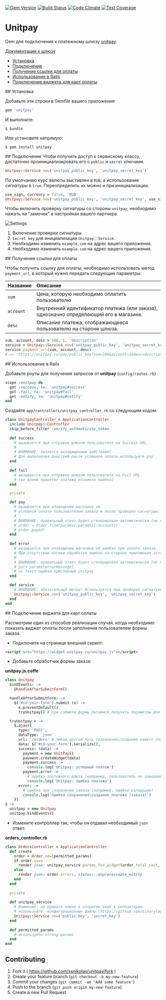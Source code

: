 [![Gem Version](https://badge.fury.io/rb/unitpay.svg)](https://badge.fury.io/rb/unitpay)
[![Build Status](https://travis-ci.org/ssnikolay/unitpay.svg?branch=master)](https://travis-ci.org/ssnikolay/unitpay)
[![Code Climate](https://codeclimate.com/github/ssnikolay/unitpay.svg)](https://codeclimate.com/github/ssnikolay/unitpay)
[![Test Coverage](https://codeclimate.com/github/ssnikolay/unitpay/badges/coverage.svg)](https://codeclimate.com/github/ssnikolay/unitpay/coverage)

# Unitpay

Gem для подключения к платежному шлюзу [unitpay](http://unitpay.ru).

[Документация к шлюзу](http://help.unitpay.ru/)

- [Установка](#installation)
- [Подключение](#setup)
- [Получение ссылки для оплаты](#payment_url)
- [Использование в  Rails](#rails)
- [Подключение виджета для карт оплаты](#widget)

##<a name="installation"></a> Установка

Добавьте эти строки в Gemfile вашего приложения:

```ruby
gem 'unitpay'
```

И выполните:

    $ bundle

Или установите напрямую:

    $ gem install unitpay

##<a name="setup"></a> Подключение
Чтобы получить доступ к сервисному классу, достаточно проинициализировать его с `public` и `secret` ключами.

```ruby
Unitpay::Service.new('unitpay_public_key', 'unitpay_secret_key')
```

По умолчанию курс валюты выставлен в `RUB`, а использование сигнатуры в `true`.
Переопределить их можно и при инициализации.
```ruby
use_sign, currency = false, 'RUB'
Unitpay::Service.new('unitpay_public_key', 'unitpay_secret_key', use_sign, currency)
```
Чтобы включить проверку сигнатуры со стороны `unitpay`, необходимо нажать на "замочек" в настройках вашего партнера.

![Settings](https://raw.github.com/ssnikolay/unitpay/master/unitpay.jpg)

1. Включение проверки сигнатуры.
2. `Secret key` для инициализации `Unitpay::Service`.
3. Необходимо изменить `example.com` на адрес вашего приложения.
4. Необходимо изменить `example.com` на адрес вашего приложения.

##<a name="payment_url"></a> Получение ссылки для оплаты

Чтобы получить ссылку для оплаты, необходимо использовать метод `payment_url`, в который нужно передать следующие параметры:

 Название           | Описание
--------------------|:-----------------------------------------
`sum`               | Цена, которую необходимо оплатить пользователю
`account`           | Внутренний идентификатор платежа (или заказа), однозначно определяющий его в магазине.
`desc`              | Описание платежа, отображающееся пользователю на стороне шлюза.

```ruby
sum, account, desc = 100, 1, 'description'
service = Unitpay::Service.new('unitpay_public_key', 'unitpay_secret_key')
service.payment_url(sum, account, desc)
# => 'https://unitpay.ru/pay/public_key?sum=100&account=1&desc=description...'
```

##<a name="rails"></a> Использование в  Rails

Добавьте роуты для получения запросов от **unitpay** (`config/routes.rb`)

```ruby
scope :unitpay do
  get :success, to: 'unitpay#success'
  get :fail, to: 'unitpay#fail'
  get :notify, to: 'unitpay#notify'
end
```

Создайте `app/controllers/unitpay_controller.rb` со следующим кодом:

```ruby
class UnitpayController < ApplicationController
  include Unitpay::Controller
  skip_before_filter :verify_authenticity_token
 
  def success
    # вызывается при отправке шлюзом пользователя на Success URL.
    #
    # ВНИМАНИЕ: является незащищенным действием!
    # Для выполнения действий после успешной оплаты используйте pay
  end
  
  def fail
    # вызывается при отправке шлюзом пользователя на Fail URL.
    # (во время принятия платежа возникла ошибка)
  end

  private

  def pay
    # вызывается при оповещении магазина об
    # успешной оплате пользователем заказа и после проверки сигнатуры.
    #
    # ВНИМАНИЕ: правильный ответ будет сгенерирован автоматически (не нужно использовать render\redirect_to)!
    # order = Order.find(params[:params][:account])
    # order.payed!
  end
  
  def error
    # вызывается при оповещении магазина об ошибке при оплате заказа.
    # При отсутствии логики обработки ошибок на стороне приложения оставить метод пустым.
    #
    # ВНИМАНИЕ: правильный ответ будет сгенерирован автоматически (не нужно использовать render\redirect_to)!
    # puts params[errorMessage]
    # => Текст ошибки присланный unitpay
  end

  def service
    # ВНИМАНИЕ: обязательный метод! Используется при проверке сигнатуры.
    Unitpay::Service.new('unitpay_public_key', 'unitpay_secret_key')
  end
end
```

##<a name="widget"></a> Подключение виджета для карт оплаты

Рассмотрим один из способов реализации случая, когда необходимо показать виджет оплаты после заполнения пользователем формы заказа.

- Подключите на странице внешний скрипт:

```html
<script src="https://widget.unitpay.ru/unitpay.js"></script>
```

- Добавьте обработчик формы заказа:

**unitpay.js.coffe**
```coffee
class Unitpay
  bindEvents: ->
    @handleAfterSubmitForm()

  handleAfterSubmitForm: ->
    $('#id-your-form').submit (e) ->
      e.preventDefault()
      tryUnitpay() # при сабмите формы пытаемся получить параметры для виджета

  tryUnitpay = ->
    $.ajax({
      type: 'POST',
      dataType: 'json'
      url: '/orders' # любой другой путь сохранения\создания вашего платежа (заказа). Не забудьте добавить его в routes.rb
      data: $('#id-your-form').serialize(),
      success: (data) ->
        payment = new UnitPay()
        payment.createWidget(data)
        payment.success ->
          console.log('Unitpay: успешный платеж')
        payment.error ->
          # ошибка платежного шлюза (например, пользователь не завершил оплату)
          console.log('Unitpay: ошибка платежа')
      error: ->
        # ошибка при сохранении заказа (например, ошибки валидации)
        console.log('Ошибка сохранения\создания платежа (заказа)')
    })
$ ->
  unitpay = new Unitpay
  unitpay.bindEvents()

```

- Измените контроллер так, чтобы он отдавал необходимый `json` ответ:

**orders_controller.rb**
```ruby
class OrdersController < ApplicationController
  def create
    order = Order.new(permitted_params)
    if order.save
      render json: unitpay_service.params_for_widget(order.total_cost, order.id, order.description)
    else
      render json: order.errors, status: :unprocessable_entity
    end
  end
  
  private
  
  def unitpay_service
    # Внимание: не храните ключи в открытом виде в репозитории.
    # используйте  конфигурационные файлы (https://github.com/binarylogic/settingslogic) 
    Unitpay::Service.new('public_key', 'secret_key')
  end
  
  def permitted_params
    # используйте strong params
  end
end
```

## Contributing

1. Fork it ( https://github.com/ssnikolay/unitpay/fork )
2. Create your feature branch (`git checkout -b my-new-feature`)
3. Commit your changes (`git commit -am 'Add some feature'`)
4. Push to the branch (`git push origin my-new-feature`)
5. Create a new Pull Request
